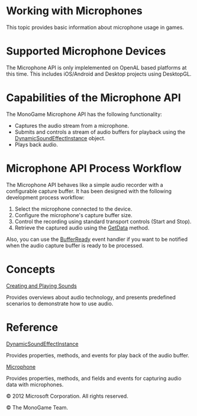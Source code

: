 

# Working with Microphones

This topic provides basic information about microphone usage in games.

# Supported Microphone Devices

The Microphone API is only implelemented on OpenAL based platforms at this time. This includes iOS/Android and Desktop projects using DesktopGL.

# Capabilities of the Microphone API

The MonoGame Microphone API has the following functionality:

*   Captures the audio stream from a microphone.
*   Submits and controls a stream of audio buffers for playback using the [DynamicSoundEffectInstance](T_MXFA_DynamicSoundEffectInstance.md) object.
*   Plays back audio.

# Microphone API Process Workflow

The Microphone API behaves like a simple audio recorder with a configurable capture buffer. It has been designed with the following development process workflow:

1.  Select the microphone connected to the device.
2.  Configure the microphone's capture buffer size.
3.  Control the recording using standard transport controls (Start and Stop).
4.  Retrieve the captured audio using the [GetData](O_M_MXFA_Microphone_GetData.md) method.

Also, you can use the [BufferReady](E_MXFA_Microphone_BufferReady.md) event handler if you want to be notified when the audio capture buffer is ready to be processed.

# Concepts

[Creating and Playing Sounds](Audio.md)

Provides overviews about audio technology, and presents predefined scenarios to demonstrate how to use audio.

# Reference

[DynamicSoundEffectInstance](T_MXFA_DynamicSoundEffectInstance.md)

Provides properties, methods, and events for play back of the audio buffer.

[Microphone](T_MXFA_Microphone.md)

Provides properties, methods, and fields and events for capturing audio data with microphones.

© 2012 Microsoft Corporation. All rights reserved.

© The MonoGame Team.
